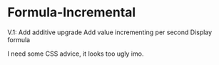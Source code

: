 # Formula-Incremental
V.1:
Add additive upgrade
Add value incrementing per second
Display formula

I need some CSS advice, it looks too ugly imo.
